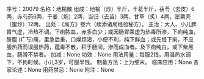 序号：20079
名称：地榆散
组成：地榆（炒）半斤，干葛半斤，茯苓（去皮）6两，赤芍药6两，干姜（炮）2两，当归（去苗）3两，甘草（炙）4两，罂粟壳（蜜炒）12两。
出处：《局方》卷六（续添诸局经验秘方）。
主治：大人、小儿脾胃气虚，冷热不调。下痢脓血，赤多白少；或因肠胃乘虚为热毒所渗，下痢纯血，脐腹 (疒丂)痛，里急后重，口燥烦渴，小便不利，纯下鲜血；或先经下痢，不应服热药而误服热药，蕴毒不散，积于肠间，渗而成血者。及下痢纯白，或下紫黑血，肠滑不禁者。
加减：None
功效：None
用法用量：每服2钱，用温热水调下，不拘时候。小儿3岁，可服半钱。
制备方法：上为细末。
临床应用：None
各家论述：None
用药禁忌：None
附注：None
